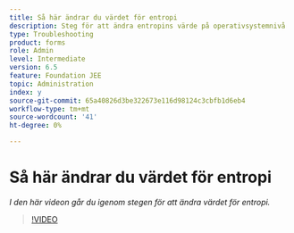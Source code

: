 ```yaml
---
title: Så här ändrar du värdet för entropi
description: Steg för att ändra entropins värde på operativsystemnivå
type: Troubleshooting
product: forms
role: Admin
level: Intermediate
version: 6.5
feature: Foundation JEE
topic: Administration
index: y
source-git-commit: 65a40826d3be322673e116d98124c3cbfb1d6eb4
workflow-type: tm+mt
source-wordcount: '41'
ht-degree: 0%

---
```



# Så här ändrar du värdet för entropi

*I den här videon går du igenom stegen för att ändra värdet för entropi.*

>[!VIDEO](https://video.tv.adobe.com/v/335494?quality=9&learn=on)
